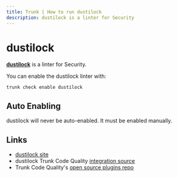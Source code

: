 ```yaml
---
title: Trunk | How to run dustilock
description: dustilock is a linter for Security
---
```


# dustilock

[**dustilock**](https://github.com/Checkmarx/dustilock) is a linter for Security.

You can enable the dustilock linter with:

```shell
trunk check enable dustilock
```

## Auto Enabling

dustilock will never be auto-enabled. It must be enabled manually.

## Links

* [dustilock site](https://github.com/Checkmarx/dustilock)
* dustilock Trunk Code Quality [integration source](https://github.com/trunk-io/plugins/tree/main/linters/dustilock)
* Trunk Code Quality's [open source plugins repo](https://github.com/trunk-io/plugins/tree/main)
